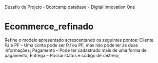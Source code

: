 Desafio de Projeto - Bootcamp database - Digital Innovation One

# Ecommerce_refinado
 Refine o modelo apresentado acrescentando os seguintes pontos: 
 Cliente PJ e PF – Uma conta pode ser PJ ou PF, mas não pode ter as duas informações; 
 Pagamento – Pode ter cadastrado mais de uma forma de pagamento;
 Entrega – Possui status e código de rastreio;
